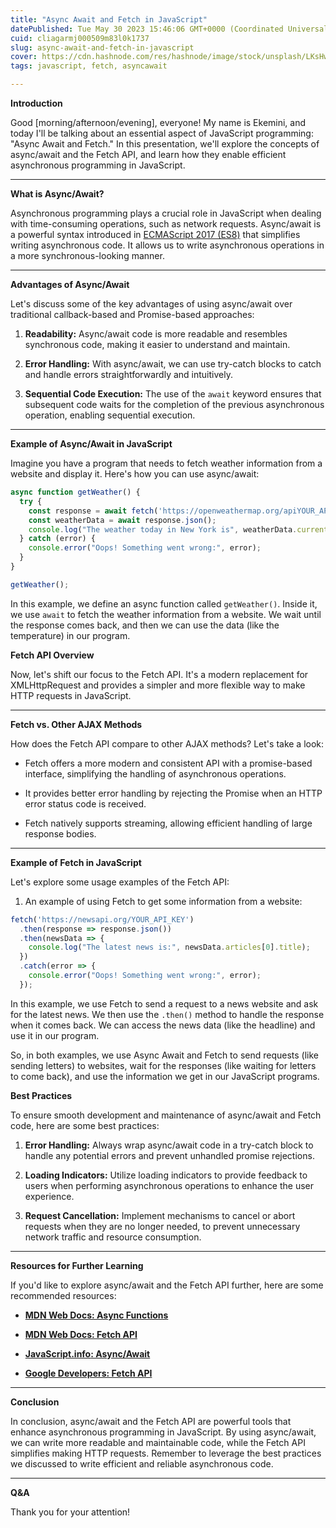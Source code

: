 ```yaml
---
title: "Async Await and Fetch in JavaScript"
datePublished: Tue May 30 2023 15:46:06 GMT+0000 (Coordinated Universal Time)
cuid: cliagarmj000509m83l0k1737
slug: async-await-and-fetch-in-javascript
cover: https://cdn.hashnode.com/res/hashnode/image/stock/unsplash/LKsHwgzyk7c/upload/7cbe390a8e4759c9c8f477cc062542b1.jpeg
tags: javascript, fetch, asyncawait

---
```


**Introduction**

Good \[morning/afternoon/evening\], everyone! My name is Ekemini, and today I'll be talking about an essential aspect of JavaScript programming: "Async Await and Fetch." In this presentation, we'll explore the concepts of async/await and the Fetch API, and learn how they enable efficient asynchronous programming in JavaScript.

---

**What is Async/Await?**

Asynchronous programming plays a crucial role in JavaScript when dealing with time-consuming operations, such as network requests. Async/await is a powerful syntax introduced in [ECMAScript 2017 (ES8)](https://262.ecma-international.org/8.0/) that simplifies writing asynchronous code. It allows us to write asynchronous operations in a more synchronous-looking manner.

---

**Advantages of Async/Await**

Let's discuss some of the key advantages of using async/await over traditional callback-based and Promise-based approaches:

1. **Readability:** Async/await code is more readable and resembles synchronous code, making it easier to understand and maintain.
    
2. **Error Handling:** With async/await, we can use try-catch blocks to catch and handle errors straightforwardly and intuitively.
    
3. **Sequential Code Execution:** The use of the `await` keyword ensures that subsequent code waits for the completion of the previous asynchronous operation, enabling sequential execution.
    

---

**Example of Async/Await in JavaScript**

Imagine you have a program that needs to fetch weather information from a website and display it. Here's how you can use async/await:

```javascript
async function getWeather() {
  try {
    const response = await fetch('https://openweathermap.org/apiYOUR_API_KEY');
    const weatherData = await response.json();
    console.log("The weather today in New York is", weatherData.current.temp_c + "°C");
  } catch (error) {
    console.error("Oops! Something went wrong:", error);
  }
}

getWeather();
```

In this example, we define an async function called `getWeather()`. Inside it, we use `await` to fetch the weather information from a website. We wait until the response comes back, and then we can use the data (like the temperature) in our program.

**Fetch API Overview**

Now, let's shift our focus to the Fetch API. It's a modern replacement for XMLHttpRequest and provides a simpler and more flexible way to make HTTP requests in JavaScript.

---

**Fetch vs. Other AJAX Methods**

How does the Fetch API compare to other AJAX methods? Let's take a look:

* Fetch offers a more modern and consistent API with a promise-based interface, simplifying the handling of asynchronous operations.
    
* It provides better error handling by rejecting the Promise when an HTTP error status code is received.
    
* Fetch natively supports streaming, allowing efficient handling of large response bodies.
    

---

**Example of Fetch in JavaScript**

Let's explore some usage examples of the Fetch API:

1. An example of using Fetch to get some information from a website:
    

```javascript
fetch('https://newsapi.org/YOUR_API_KEY')
  .then(response => response.json())
  .then(newsData => {
    console.log("The latest news is:", newsData.articles[0].title);
  })
  .catch(error => {
    console.error("Oops! Something went wrong:", error);
  });
```

In this example, we use Fetch to send a request to a news website and ask for the latest news. We then use the `.then()` method to handle the response when it comes back. We can access the news data (like the headline) and use it in our program.

So, in both examples, we use Async Await and Fetch to send requests (like sending letters) to websites, wait for the responses (like waiting for letters to come back), and use the information we get in our JavaScript programs.

**Best Practices**

To ensure smooth development and maintenance of async/await and Fetch code, here are some best practices:

1. **Error Handling:** Always wrap async/await code in a try-catch block to handle any potential errors and prevent unhandled promise rejections.
    
2. **Loading Indicators:** Utilize loading indicators to provide feedback to users when performing asynchronous operations to enhance the user experience.
    
3. **Request Cancellation:** Implement mechanisms to cancel or abort requests when they are no longer needed, to prevent unnecessary network traffic and resource consumption.
    

---

**Resources for Further Learning**

If you'd like to explore async/await and the Fetch API further, here are some recommended resources:

* [**MDN Web Docs: Async Functions**](https://developer.mozilla.org/en-US/docs/Web/JavaScript/Reference/Statements/async_function)
    
* [**MDN Web Docs: Fetch API**](https://developer.mozilla.org/en-US/docs/Web/API/Fetch_API)
    
* [**JavaScript.info**](http://JavaScript.info)[**: Async/Await**](https://javascript.info/async-await)
    
* [**Google Developers: Fetch API**](https://developers.google.com/web/updates/2015/03/introduction-to-fetch)
    

---

**Conclusion**

In conclusion, async/await and the Fetch API are powerful tools that enhance asynchronous programming in JavaScript. By using async/await, we can write more readable and maintainable code, while the Fetch API simplifies making HTTP requests. Remember to leverage the best practices we discussed to write efficient and reliable asynchronous code.

---

**Q&A**

Thank you for your attention!